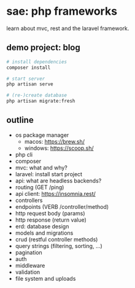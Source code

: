 # sae: php frameworks

learn about mvc, rest and the laravel framework.

## demo project: blog

```bash
# install dependencies
composer install
```

```bash
# start server
php artisan serve
```

```bash
# (re-)create database
php artisan migrate:fresh
```

## outline

- os package manager
    - macos: https://brew.sh/
    - windows: https://scoop.sh/
- php cli
- composer
- mvc: what and why?
- laravel: install start project
- api: what are headless backends?
- routing (GET /ping)
- api client: https://insomnia.rest/
- controllers
- endpoints (VERB /controller/method)
- http request body (params)
- http response (return value)
- erd: database design
- models and migrations
- crud (restful controller methods)
- query strings (filtering, sorting, ...)
- pagination
- auth
- middleware
- validation
- file system and uploads
